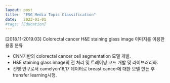 ```yaml
---
layout: post
title:  "ESG Media Topic Classification"
date:   2023-01-01
#tags: [Education]
---
```


[2018.11-2019.03] Colorectal cancer H&E staining glass image 이미지를 이용한 용종 분류

- CNN기반의 colorectal cancer cell segmentation 모델 개발.
- H&E staining glass image의 전 처리 및 트레이닝 코드 개발 및 라이브러리화.
- 선행 연구로서 camelyon16,17 데이터로 breast cancer에 대한 모델 만든 후 transfer learning시행.




